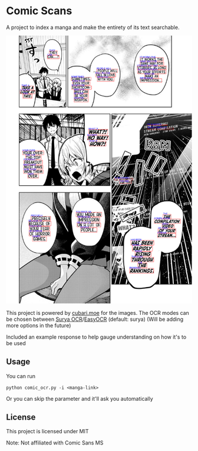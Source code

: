 # Comic Scans

A project to index a manga and make the entirety of its text searchable.

![example-mayonaka-heart-tune](mayonaka.png)


This project is powered by [cubari.moe](https://cubari.moe) for the images.
The OCR modes can be chosen between [Surya OCR](https://github.com/VikParuchuri/surya)/[EasyOCR](https://github.com/JaidedAI/EasyOCR) (default: surya)
(Will be adding more options in the future)

Included an example response to help gauge understanding on how it's to be used

## Usage

You can run
```
python comic_ocr.py -i <manga-link>
```

Or you can skip the parameter and it'll ask you automatically

## License

This project is licensed under MIT

Note: Not affiliated with Comic Sans MS